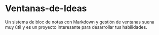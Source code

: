 # Ventanas-de-Ideas
Un sistema de bloc de notas con Markdown y gestión de ventanas suena muy útil y es un proyecto interesante para desarrollar tus habilidades.

